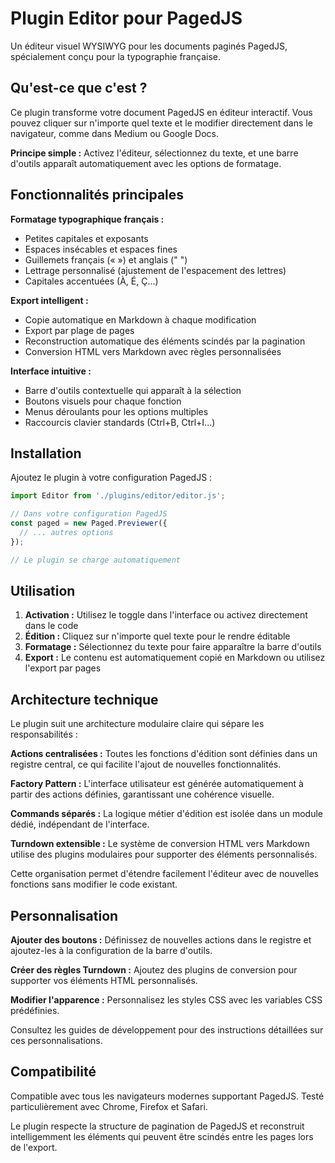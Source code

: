 # Plugin Editor pour PagedJS

Un éditeur visuel WYSIWYG pour les documents paginés PagedJS, spécialement conçu pour la typographie française.

## Qu'est-ce que c'est ?

Ce plugin transforme votre document PagedJS en éditeur interactif. Vous pouvez cliquer sur n'importe quel texte et le modifier directement dans le navigateur, comme dans Medium ou Google Docs.

**Principe simple :** Activez l'éditeur, sélectionnez du texte, et une barre d'outils apparaît automatiquement avec les options de formatage.

## Fonctionnalités principales

**Formatage typographique français :**
- Petites capitales et exposants
- Espaces insécables et espaces fines
- Guillemets français (« ») et anglais (" ")
- Lettrage personnalisé (ajustement de l'espacement des lettres)
- Capitales accentuées (À, É, Ç...)

**Export intelligent :**
- Copie automatique en Markdown à chaque modification
- Export par plage de pages
- Reconstruction automatique des éléments scindés par la pagination
- Conversion HTML vers Markdown avec règles personnalisées

**Interface intuitive :**
- Barre d'outils contextuelle qui apparaît à la sélection
- Boutons visuels pour chaque fonction
- Menus déroulants pour les options multiples
- Raccourcis clavier standards (Ctrl+B, Ctrl+I...)

## Installation

Ajoutez le plugin à votre configuration PagedJS :

```javascript
import Editor from './plugins/editor/editor.js';

// Dans votre configuration PagedJS
const paged = new Paged.Previewer({
  // ... autres options
});

// Le plugin se charge automatiquement
```

## Utilisation

1. **Activation :** Utilisez le toggle dans l'interface ou activez directement dans le code
2. **Édition :** Cliquez sur n'importe quel texte pour le rendre éditable
3. **Formatage :** Sélectionnez du texte pour faire apparaître la barre d'outils
4. **Export :** Le contenu est automatiquement copié en Markdown ou utilisez l'export par pages

## Architecture technique

Le plugin suit une architecture modulaire claire qui sépare les responsabilités :

**Actions centralisées :** Toutes les fonctions d'édition sont définies dans un registre central, ce qui facilite l'ajout de nouvelles fonctionnalités.

**Factory Pattern :** L'interface utilisateur est générée automatiquement à partir des actions définies, garantissant une cohérence visuelle.

**Commands séparés :** La logique métier d'édition est isolée dans un module dédié, indépendant de l'interface.

**Turndown extensible :** Le système de conversion HTML vers Markdown utilise des plugins modulaires pour supporter des éléments personnalisés.

Cette organisation permet d'étendre facilement l'éditeur avec de nouvelles fonctions sans modifier le code existant.

## Personnalisation

**Ajouter des boutons :** Définissez de nouvelles actions dans le registre et ajoutez-les à la configuration de la barre d'outils.

**Créer des règles Turndown :** Ajoutez des plugins de conversion pour supporter vos éléments HTML personnalisés.

**Modifier l'apparence :** Personnalisez les styles CSS avec les variables CSS prédéfinies.

Consultez les guides de développement pour des instructions détaillées sur ces personnalisations.

## Compatibilité

Compatible avec tous les navigateurs modernes supportant PagedJS. Testé particulièrement avec Chrome, Firefox et Safari.

Le plugin respecte la structure de pagination de PagedJS et reconstruit intelligemment les éléments qui peuvent être scindés entre les pages lors de l'export.








